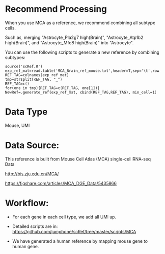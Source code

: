 # Recommend Processing

When you use MCA as a reference, we recommend combining all subtype cells.

Such as, merging "Astrocyte_Pla2g7 high(Brain)", "Astrocyte_Atp1b2 high(Brain)", and "Astrocyte_Mfe8 high(Brain)" into "Astrocyte".

You can use the following scripts to generate a new reference by combining subtypes:

    source('scRef.R')
    exp_ref_mat=read.table('MCA_Brain_ref_mouse.txt',header=T,sep='\t',row.names=1)
    REF_TAG=colnames(exp_ref_mat)
    tmp=strsplit(REF_TAG, "_")
    REF_TAG=c()
    for(one in tmp){REF_TAG=c(REF_TAG, one[1])}
    NewRef=.generate_ref(exp_ref_mat, cbind(REF_TAG,REF_TAG), min_cell=1) 

# Data Type

Mouse, UMI

# Data Source:

This reference is built from Mouse Cell Atlas (MCA) single-cell RNA-seq Data

http://bis.zju.edu.cn/MCA/

https://figshare.com/articles/MCA_DGE_Data/5435866

# Workflow:

* For each gene in each cell type, we add all UMI up.

* Detailed scripts are in: https://github.com/jumphone/scRef/tree/master/scripts/MCA

* We have generated a human reference by mapping mouse gene to human gene.



